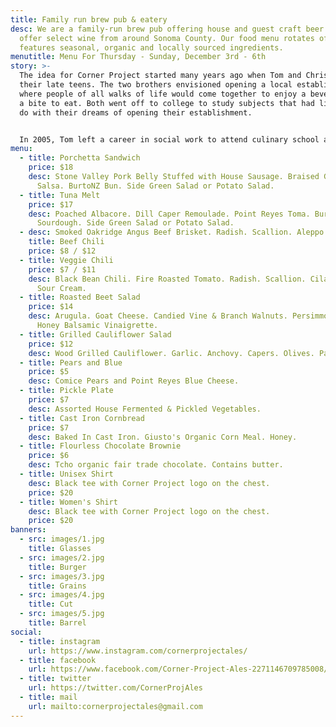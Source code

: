 ```yaml
---
title: Family run brew pub & eatery
desc: We are a family-run brew pub offering house and guest craft beer. We also
  offer select wine from around Sonoma County. Our food menu rotates often, and
  features seasonal, organic and locally sourced ingredients.
menutitle: Menu For Thursday - Sunday, December 3rd - 6th
story: >-
  The idea for Corner Project started many years ago when Tom and Chris were in
  their late teens. The two brothers envisioned opening a local establishment
  where people of all walks of life would come together to enjoy a beverage and
  a bite to eat. Both went off to college to study subjects that had little to
  do with their dreams of opening their establishment.


  In 2005, Tom left a career in social work to attend culinary school and a few years later, Chris began brewing beer on his stove-top. In early 2017 the two of them revisited their dream in a more serious mindset and brought the concept of Corner Project to fruition.
menu:
  - title: Porchetta Sandwich
    price: $18
    desc: Stone Valley Pork Belly Stuffed with House Sausage. Braised Greens. Herb
      Salsa. BurtoNZ Bun. Side Green Salad or Potato Salad.
  - title: Tuna Melt
    price: $17
    desc: Poached Albacore. Dill Caper Remoulade. Point Reyes Toma. BurtoNZ
      Sourdough. Side Green Salad or Potato Salad.
  - desc: Smoked Oakridge Angus Beef Brisket. Radish. Scallion. Aleppo Sour Cream.
    title: Beef Chili
    price: $8 / $12
  - title: Veggie Chili
    price: $7 / $11
    desc: Black Bean Chili. Fire Roasted Tomato. Radish. Scallion. Cilantro Lime
      Sour Cream.
  - title: Roasted Beet Salad
    price: $14
    desc: Arugula. Goat Cheese. Candied Vine & Branch Walnuts. Persimmon. Tangerine.
      Honey Balsamic Vinaigrette.
  - title: Grilled Cauliflower Salad
    price: $12
    desc: Wood Grilled Cauliflower. Garlic. Anchovy. Capers. Olives. Parsley.
  - title: Pears and Blue
    price: $5
    desc: Comice Pears and Point Reyes Blue Cheese.
  - title: Pickle Plate
    price: $7
    desc: Assorted House Fermented & Pickled Vegetables.
  - title: Cast Iron Cornbread
    price: $7
    desc: Baked In Cast Iron. Giusto's Organic Corn Meal. Honey.
  - title: Flourless Chocolate Brownie
    price: $6
    desc: Tcho organic fair trade chocolate. Contains butter.
  - title: Unisex Shirt
    desc: Black tee with Corner Project logo on the chest.
    price: $20
  - title: Women's Shirt
    desc: Black tee with Corner Project logo on the chest.
    price: $20
banners:
  - src: images/1.jpg
    title: Glasses
  - src: images/2.jpg
    title: Burger
  - src: images/3.jpg
    title: Grains
  - src: images/4.jpg
    title: Cut
  - src: images/5.jpg
    title: Barrel
social:
  - title: instagram
    url: https://www.instagram.com/cornerprojectales/
  - title: facebook
    url: https://www.facebook.com/Corner-Project-Ales-2271146709785008/
  - title: twitter
    url: https://twitter.com/CornerProjAles
  - title: mail
    url: mailto:cornerprojectales@gmail.com
---
```

